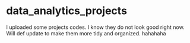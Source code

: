 # data_analytics_projects

I uploaded some projects codes. I know they do not look good right now.
Will def update to make them more tidy and organized. hahahaha
